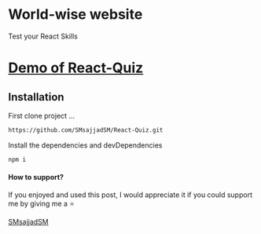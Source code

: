 
# World-wise website
Test your React Skills

[Demo of React-Quiz](https://smsajjadsm.github.io/React-Quiz/)
===



## Installation


First clone project ...

```sh
https://github.com/SMsajjadSM/React-Quiz.git
```

Install the dependencies and devDependencies

```sh
npm i
```


#### How to support?
 If you enjoyed and used this post,
I would appreciate it if you could
support me by giving me a ⭐

[SMsajjadSM](https://github.com/SMsajjadSM/React-Quiz)

